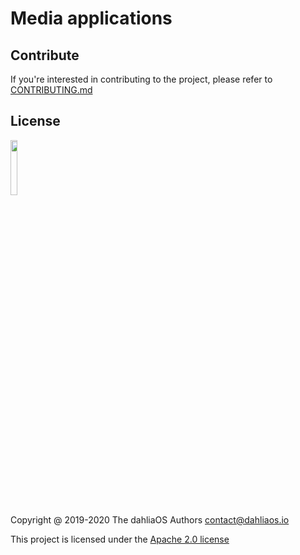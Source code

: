 # Media applications

## Contribute

If you're interested in contributing to the project, please refer to [CONTRIBUTING.md](./CONTRIBUTING.md)

## License

<p align="left">
  <img width="15%" src="./assets/images/logo/new/dahliaOS_logo_with_text_black.svg"
</p>

Copyright @ 2019-2020 The dahliaOS Authors contact@dahliaos.io

This project is licensed under the [Apache 2.0 license](/LICENSE)
